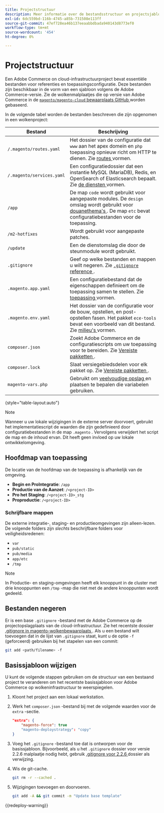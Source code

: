 ```yaml
---
title: Projectstructuur
description: Meer informatie over de bestandsstructuur en projectsjablonen voor Adobe Commerce op cloudinfrastructuur.
exl-id: 6dc559bd-116b-4745-a85b-731508e113ff
source-git-commit: 47ef728ea46b137eeaabbdbada940143d8773ef0
workflow-type: tm+mt
source-wordcount: '454'
ht-degree: 0%

---
```


# Projectstructuur

Een Adobe Commerce on cloud-infrastructuurproject bevat essentiële bestanden voor referenties en toepassingsconfiguratie. Deze bestanden zijn beschikbaar in de vorm van een sjabloon volgens de Adobe Commerce-versie. Zie de wolkenmalplaatjes die op versie van Adobe Commerce in de [`magento/magento-cloud` bewaarplaats GitHub ](https://github.com/magento/magento-cloud) worden gebaseerd.

In de volgende tabel worden de bestanden beschreven die zijn opgenomen in een wolkenproject:

| Bestand | Beschrijving |
| ------------------------- | ------------ |
| `/.magento/routes.yaml` | Het dossier van de configuratie dat `www` aan het apex domein en `php` toepassing opnieuw richt om HTTP te dienen. Zie [ routes ](../routes/routes-yaml.md) vormen. |
| `/.magento/services.yaml` | Een configuratiedossier dat een instantie MySQL (MariaDB), Redis, en OpenSearch of Elasticsearch bepaalt. Zie [ de diensten ](../services/services-yaml.md) vormen. |
| `/app` | De map `code` wordt gebruikt voor aangepaste modules. De `design` omslag wordt gebruikt voor [ douanethema&#39;s ](../store/custom-theme.md). De map `etc` bevat configuratiebestanden voor de toepassing. |
| `/m2-hotfixes` | Wordt gebruikt voor aangepaste patches. |
| `/update` | Een de dienstomslag die door de steunmodule wordt gebruikt. |
| `.gitignore` | Geef op welke bestanden en mappen u wilt negeren. Zie [`.gitignore` reference ](#ignoring-files) . |
| `.magento.app.yaml` | Een configuratiebestand dat de eigenschappen definieert om de toepassing samen te stellen. Zie [ toepassing ](../application/configure-app-yaml.md) vormen. |
| `.magento.env.yaml` | Het dossier van de configuratie voor de bouw, opstellen, en post-opstellen fasen. Het pakket `ece-tools` bevat een voorbeeld van dit bestand. Zie [ milieu&#39;s ](../environment/configure-env-yaml.md) vormen. |
| `composer.json` | Zoekt Adobe Commerce en de configuratiescripts om uw toepassing voor te bereiden. Zie [ Vereiste pakketten ](../development/overview.md#required-packages). |
| `composer.lock` | Slaat versiegebiedsdelen voor elk pakket op. Zie [ Vereiste pakketten ](../development/overview.md#required-packages). |
| `magento-vars.php` | Gebruikt om [ veelvoudige opslag ](../store/multiple-sites.md) en plaatsen te bepalen die variabelen gebruiken. |

{style="table-layout:auto"}

>[!NOTE]
>
>Wanneer u uw lokale wijzigingen in de externe server doorvoert, gebruikt het implementatiescript de waarden die zijn gedefinieerd door configuratiebestanden in de map `.magento` . Vervolgens verwijdert het script de map en de inhoud ervan. Dit heeft geen invloed op uw lokale ontwikkelomgeving.

## Hoofdmap van toepassing

De locatie van de hoofdmap van de toepassing is afhankelijk van de omgeving.

- **Begin en ProIntegratie**: `/app`
- **Productie van de Aanzet**: `/<project-ID>`
- **Pro het Staging**: `/<project-ID>_stg`
- **Proproductie**: `/<project-ID>`

### Schrijfbare mappen

De externe integratie-, staging- en productieomgevingen zijn alleen-lezen. De volgende folders zijn *slechts* beschrijfbare folders voor veiligheidsredenen:

- `var`
- `pub/static`
- `pub/media`
- `app/etc`
- `/tmp`

>[!NOTE]
>
>In Productie- en staging-omgevingen heeft elk knooppunt in de cluster met drie knooppunten een `/tmp` -map die niet met de andere knooppunten wordt gedeeld.

## Bestanden negeren

Er is een base `.gitignore` -bestand met de Adobe Commerce op de projectopslagplaats van de cloud-infrastructuur. Zie het recentste dossier [.gitignore in magento-wolkenbewaarplaats ](https://github.com/magento/magento-cloud/blob/master/.gitignore). Als u een bestand wilt toevoegen dat in de lijst van `.gitignore` staat, kunt u de optie `-f` (geforceerd) gebruiken bij het stapelen van een commit:

```bash
git add <path/filename> -f
```

## Basissjabloon wijzigen

U kunt de volgende stappen gebruiken om de structuur van een bestaand project te veranderen om het recentste basissjabloon voor Adobe Commerce op wolkeninfrastructuur te weerspiegelen.

1. Kloont het project aan een lokaal werkstation.

1. Werk het `composer.json` -bestand bij met de volgende waarden voor de `extra` -sectie.

   ```json
   "extra": {
       "magento-force": true
       "magento-deploystrategy": "copy"
   }
   ```

1. Voeg het `.gitignore` -bestand toe dat is ontworpen voor de basissjabloon. Bijvoorbeeld, als u het `.gitignore` dossier voor versie 2.2.6 malplaatje nodig hebt, gebruik [ .gitignore voor 2.2.6 ](https://github.com/magento/magento-cloud/blob/2.2.6/.gitignore) dossier als verwijzing.

1. Wis de git-cache.

   ```bash
   git rm -r --cached .
   ```

1. Wijzigingen toevoegen en doorvoeren.

   ```bash
   git add -A && git commit -m "Update base template"
   ```

{{redeploy-warning}}
